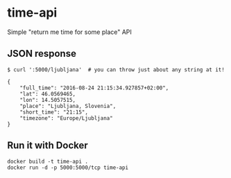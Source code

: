 # time-api
Simple "return me time for some place" API

## JSON response
```
$ curl ':5000/ljubljana'  # you can throw just about any string at it!

{
    "full_time": "2016-08-24 21:15:34.927857+02:00", 
    "lat": 46.0569465, 
    "lon": 14.5057515, 
    "place": "Ljubljana, Slovenia", 
    "short_time": "21:15", 
    "timezone": "Europe/Ljubljana"
}
```

## Run it with Docker
```
docker build -t time-api .
docker run -d -p 5000:5000/tcp time-api
```